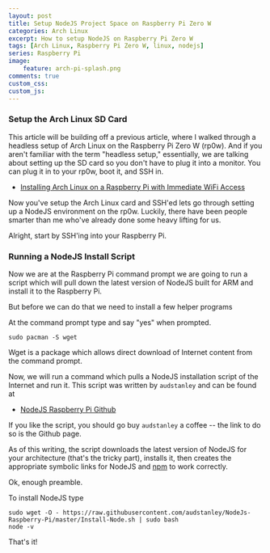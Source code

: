 ```yaml
---
layout: post
title: Setup NodeJS Project Space on Raspberry Pi Zero W
categories: Arch Linux
excerpt: How to setup NodeJS on Raspberry Pi Zero W
tags: [Arch Linux, Raspberry Pi Zero W, linux, nodejs]
series: Raspberry Pi
image: 
    feature: arch-pi-splash.png
comments: true
custom_css:
custom_js: 
---
```


### Setup the Arch Linux SD Card

This article will be building off a previous article, where I walked through a headless setup of Arch Linux on the Raspberry Pi Zero W (rp0w).  And if you aren't familiar with the term "headless setup," essentially, we are talking about setting up the SD card so you don't have to plug it into a monitor.  You can plug it in to your rp0w, boot it, and SSH in.

* [Installing Arch Linux on a Raspberry Pi with Immediate WiFi Access](https://ladvien.com/installing-arch-linux-raspberry-pi-zero-w/)

Now you've setup the Arch Linux card and SSH'ed lets go through setting up a NodeJS environment on the rp0w.  Luckily, there have been people smarter than me who've already done some heavy lifting for us.

Alright, start by SSH'ing into your Raspberry Pi.

### Running a NodeJS Install Script
Now we are at the Raspberry Pi command prompt we are going to run a script which will pull down the latest version of NodeJS built for ARM and install it to the Raspberry Pi.

But before we can do that we need to install a few helper programs

At the command prompt type and say "yes" when prompted.
```
sudo pacman -S wget
```
Wget is a package which allows direct download of Internet content from the command prompt.

Now, we will run a command which pulls a NodeJS installation script of the Internet and run it.  This script was written by `audstanley` and can be found at

* [NodeJS Raspberry Pi Github](https://github.com/audstanley/NodeJs-Raspberry-Pi)

If you like the script, you should go buy `audstanley` a coffee -- the link to do so is the Github page.

As of this writing, the script downloads the latest version of NodeJS for your architecture (that's the tricky part), installs it, then creates the appropriate symbolic links for NodeJS and [npm](https://www.npmjs.com/) to work correctly.

Ok, enough preamble.

To install NodeJS type
```
sudo wget -O - https://raw.githubusercontent.com/audstanley/NodeJs-Raspberry-Pi/master/Install-Node.sh | sudo bash
node -v
```

That's it!